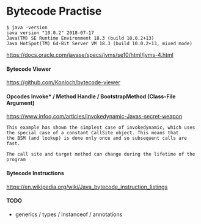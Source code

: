 # Bytecode Practise

```
$ java -version
java version "10.0.2" 2018-07-17
Java(TM) SE Runtime Environment 18.3 (build 10.0.2+13)
Java HotSpot(TM) 64-Bit Server VM 18.3 (build 10.0.2+13, mixed mode)
```

https://docs.oracle.com/javase/specs/jvms/se10/html/jvms-4.html

#### Bytecode Viewer

https://github.com/Konloch/bytecode-viewer

#### Opcodes Invoke* / Method Handle / BootstrapMethod (Class-File Argument)

https://www.infoq.com/articles/Invokedynamic-Javas-secret-weapon

```
This example has shown the simplest case of invokedynamic, which uses 
the special case of a constant CallSite object. This means that 
the BSM (and lookup) is done only once and so subsequent calls are fast.

The call site and target method can change during the lifetime of the program
```

#### Bytecode Instructions

https://en.wikipedia.org/wiki/Java_bytecode_instruction_listings

#### TODO

- generics / types / instanceof / annotations
